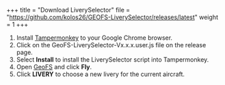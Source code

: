 +++
title = "Download LiverySelector"
file = "https://github.com/kolos26/GEOFS-LiverySelector/releases/latest"
weight = 1
+++


1. Install [Tampermonkey](https://www.tampermonkey.net/) to your Google Chrome browser.
1. Click on the GeoFS-LiverySelector-Vx.x.x.user.js file on the release page.
1. Select **Install** to install the LiverySelector script into Tampermonkey.
1. Open [GeoFS](https://geo-fs.com/) and click **Fly**.
1. Click **LIVERY** to choose a new livery for the current aircraft.
